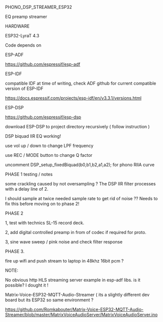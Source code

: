 PHONO_DSP_STREAMER_ESP32

EQ preamp streamer

HARDWARE

ESP32-LyraT 4.3


Code depends on

ESP-ADF

https://github.com/espressif/esp-adf

ESP-IDF

compatible IDF at time of writing, check ADF github for current compatible version of ESP-IDF

https://docs.espressif.com/projects/esp-idf/en/v3.3.1/versions.html

ESP-DSP

https://github.com/espressif/esp-dsp

download ESP-DSP to project directory recursively ( follow instruction )



DSP biquad IIR EQ working!

use vol up / down to change LPF frequency

use REC / MODE button to change Q factor

uncomment DSP_setup_fixedBiquad(b0,b1,b2,a1,a2); for phono RIIA curve


PHASE 1 testing / notes

some crackling caused by not oversampling ?
The DSP IIR filter processes with a delay line of 2.

I should sample at twice needed sample rate to get rid of noise ??
Needs to fix this before moving on to phase 2!


PHASE 2

1, test with technics SL-15 record deck.

2, add digital controlled preamp in from of codec if required for proto.

3, sine wave sweep / pink noise and check filter response


PHASE 3.

fire up wifi and push stream to laptop in 48khz 16bit pcm ?

NOTE:

No obvious http HLS streaming server example in esp-adf libs. is it possible? I dought it !

Matrix-Voice-ESP32-MQTT-Audio-Streamer ( its a slightly different dev board but its ESP32 so same environment ?

https://github.com/Romkabouter/Matrix-Voice-ESP32-MQTT-Audio-Streamer/blob/master/MatrixVoiceAudioServer/MatrixVoiceAudioServer.ino

